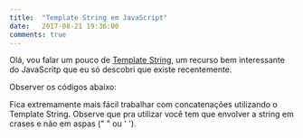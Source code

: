 ```yaml
---
title:  "Template String em JavaScript"
date:   2017-08-21 19:36:00
comments: true
---
```

Olá, vou falar um pouco de [Template String](https://developer.mozilla.org/pt-BR/docs/Web/JavaScript/Reference/template_strings), um recurso bem interessante do JavaScritp que  eu só descobri que existe recentemente. 

Observer os códigos abaixo:
<script src="https://gist.github.com/LeandroLS/62b60e6aa1887b4072472f0afb45e3a0.js"></script>

Fica extremamente mais fácil trabalhar com concatenações utilizando o <span class="code">Template String</span>. Observe que pra utilizar você tem que envolver a <span class="code">string</span> em crases e não em aspas (" " ou ' ').
